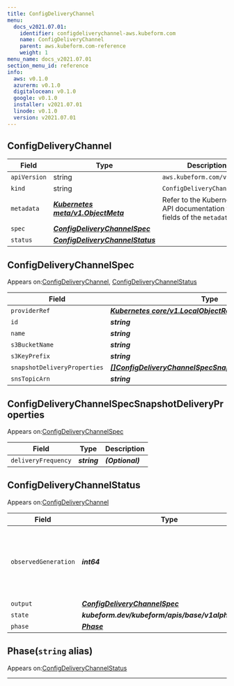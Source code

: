 ```yaml
---
title: ConfigDeliveryChannel
menu:
  docs_v2021.07.01:
    identifier: configdeliverychannel-aws.kubeform.com
    name: ConfigDeliveryChannel
    parent: aws.kubeform.com-reference
    weight: 1
menu_name: docs_v2021.07.01
section_menu_id: reference
info:
  aws: v0.1.0
  azurerm: v0.1.0
  digitalocean: v0.1.0
  google: v0.1.0
  installer: v2021.07.01
  linode: v0.1.0
  version: v2021.07.01
---
```


## ConfigDeliveryChannel
| Field | Type | Description |
| ------ | ----- | ----------- |
| `apiVersion` | string | `aws.kubeform.com/v1alpha1` |
|    `kind` | string | `ConfigDeliveryChannel` |
| `metadata` | ***[Kubernetes meta/v1.ObjectMeta](https://v1-18.docs.kubernetes.io/docs/reference/generated/kubernetes-api/v1.18/#objectmeta-v1-meta)***|Refer to the Kubernetes API documentation for the fields of the `metadata` field.|
| `spec` | ***[ConfigDeliveryChannelSpec](#configdeliverychannelspec)***||
| `status` | ***[ConfigDeliveryChannelStatus](#configdeliverychannelstatus)***||
## ConfigDeliveryChannelSpec

Appears on:[ConfigDeliveryChannel](#configdeliverychannel), [ConfigDeliveryChannelStatus](#configdeliverychannelstatus)

| Field | Type | Description |
| ------ | ----- | ----------- |
| `providerRef` | ***[Kubernetes core/v1.LocalObjectReference](https://v1-18.docs.kubernetes.io/docs/reference/generated/kubernetes-api/v1.18/#localobjectreference-v1-core)***||
| `id` | ***string***||
| `name` | ***string***| ***(Optional)*** |
| `s3BucketName` | ***string***||
| `s3KeyPrefix` | ***string***| ***(Optional)*** |
| `snapshotDeliveryProperties` | ***[[]ConfigDeliveryChannelSpecSnapshotDeliveryProperties](#configdeliverychannelspecsnapshotdeliveryproperties)***| ***(Optional)*** |
| `snsTopicArn` | ***string***| ***(Optional)*** |
## ConfigDeliveryChannelSpecSnapshotDeliveryProperties

Appears on:[ConfigDeliveryChannelSpec](#configdeliverychannelspec)

| Field | Type | Description |
| ------ | ----- | ----------- |
| `deliveryFrequency` | ***string***| ***(Optional)*** |
## ConfigDeliveryChannelStatus

Appears on:[ConfigDeliveryChannel](#configdeliverychannel)

| Field | Type | Description |
| ------ | ----- | ----------- |
| `observedGeneration` | ***int64***| ***(Optional)*** Resource generation, which is updated on mutation by the API Server.|
| `output` | ***[ConfigDeliveryChannelSpec](#configdeliverychannelspec)***| ***(Optional)*** |
| `state` | ***kubeform.dev/kubeform/apis/base/v1alpha1.State***| ***(Optional)*** |
| `phase` | ***[Phase](#phase)***| ***(Optional)*** |
## Phase(`string` alias)

Appears on:[ConfigDeliveryChannelStatus](#configdeliverychannelstatus)

---
